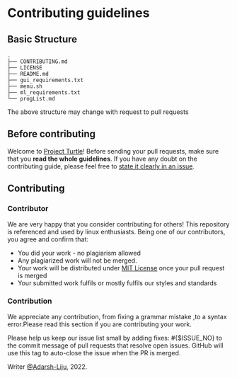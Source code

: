 # Contributing guidelines

## Basic Structure
```
.
├── CONTRIBUTING.md
├── LICENSE
├── README.md
├── gui_requirements.txt
├── menu.sh
├── ml_requirements.txt
└── progList.md
```

The above structure may change with request to pull requests
## Before contributing

Welcome to [Project Turtle](https://github.com/Adarsh-Liju/ProjectTurtle)! Before sending your pull requests, make sure that you __read the whole guidelines__. If you have any doubt on the contributing guide, please feel free to [state it clearly in an issue](https://github.com/Adarsh-Liju/ProjectTurtle/issues/new).
## Contributing

### Contributor

We are very happy that you consider contributing for others! This repository is referenced and used by linux enthusiasts. Being one of our contributors, you agree and confirm that:

- You did your work - no plagiarism allowed
- Any plagiarized work will not be merged.
- Your work will be distributed under [MIT License](LICENSE.md) once your pull request is merged
- Your submitted work fulfils or mostly fulfils our styles and standards

### Contribution

We appreciate any contribution, from fixing a grammar mistake ,to a syntax error.Please read this section if you are contributing your work.

Please help us keep our issue list small by adding fixes: #{$ISSUE_NO} to the commit message of pull requests that resolve open issues. GitHub will use this tag to auto-close the issue when the PR is merged.

Writer [@Adarsh-Liju](https://github.com/Adarsh-Liju), 2022.

